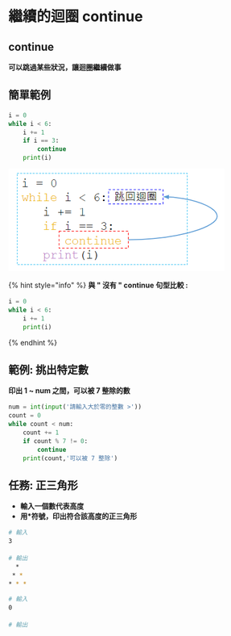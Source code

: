 # 繼續的迴圈 continue

## continue

**可以跳過某些狀況，讓迴圈繼續做事**

## **簡單範例**

```python
i = 0
while i < 6:
    i += 1 
    if i == 3:
        continue
    print(i)
```

![](<../../.gitbook/assets/image (53).png>)

{% hint style="info" %}
**與 " 沒有 " continue 句型比較 :**

```python
i = 0
while i < 6:
	i += 1
	print(i)
```
{% endhint %}

## **範例: 挑出特定數**

**印出 1 \~  num 之間，可以被 7 整除的數**

```python
num = int(input('請輸入大於零的整數 >'))
count = 0
while count < num:
	count += 1
	if count % 7 != 0:
		continue
	print(count,'可以被 7 整除')
```

## **任務: 正三角形**

* **輸入一個數代表高度**
* **用\*符號，印出符合該高度的正三角形**

```bash
# 輸入
3

# 輸出
  *
 * *
* * *
```

```bash
# 輸入
0

# 輸出
 
```
